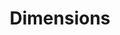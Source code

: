 ---
bigquery: https://console.cloud.google.com/bigquery?p=covid-19-dimensions-ai&page=table&d=data&t=publications
contributors: Digital Science, https://www.digital-science.com/
cost: Free for personal, non-commercial use.
description: Dimensions contains more than 100 million publications, ranging from
  articles published in scholarly journals, books and book chapters, to preprints
  and conference proceedings. All publications are contextualized with linked data
  sets, funding, publications, patents, clinical trials, and policy documents. You
  can also view associated categories, funders, institutions, and researcher profiles.
documentation: https://docs.dimensions.ai/bigquery/index.html
last_edit: 04/10/2022, 14:27:56
location: https://www.dimensions.ai/products/free/
maintained_by: Digital Science, https://www.digital-science.com/
schema_fields:
- cited_by_ids
- category_icrp_cso
- expiration_date
- citation_string
- grant_number
- publication_year
- family_members_ids
- current_assignee_orgs
- altmetrics
- application_number
- registry
- funder_org_cities
- kind
- reference_ids
- end_year
- supporting_grant_ids
- year
- assignee_orgs
- parent_id
- gender
- external_ids
- original_assignee
- brief_title
- funder_orgs
- date_print
- conditions
- acknowledgements
- resulting_publication_doi
- funding_eur
- funder_org
- created_date
- current_assignee_countries
- citations_count
- category_hra
- associated_publication_doi
- ipcr
- funding_nzd
- funder_org_countries
- active_years
- research_org_city_names
- family_id
- filing_year
- concepts
- proceedings_title
- name
- research_orgs
- book_title
- abstract
- embargo_date
- acronyms
- patent_ids
- mesh_headings
- date_inserted
- original_assignee_countries
- date_modified
- email_address
- citations
- date_online
- phase
- date
- repository_name
- associated_publication_pmid
- clinical_trial_ids
- pages
- id
- category_bra
- investigators
- description
- research_org_state_codes
- open_access_categories_v2
- authors
- research_org_countries
- language
- expiration_year
- labels
- filing_date
- priority_date
- conference
- aliases
- categories
- title
- granted_year
- original_assignee_orgs
- organisation_details
- funder_countries
- researcher_ids
- license
- priority_year
- funding_gbp
- publisher
- eisbn
- funding_usd
- foa_number
- funding_cad
- acronym
- volume
- date_normal
- pmid
- repository_url
- journal_lists
- arxiv_id
- family_count
- category_for
- associated_publication_id
- funding_amount
- current_assignee
- category_uoa
- editors
- doi
- types
- associated_grant_ids
- research_org_state_names
- resulting_publication_ids
- jurisdiction
- category_sdg
- legal_events
- funding_aud
- book_series_title
- start_year
- category_hrcs_hc
- legal_status
- research_org_country_names
- publication_ids
- associated_publication_arxiv_id
- funding_currency
- start_date
- mesh_terms
- journal
- research_org_cities
- status
- isbn
- cpc
- address
- source_id
- granted_date
- funder_org_acronyms
- publication_date
- pmcid
- relationships
- filing_status
- type
- linkout
- funding_details
- repository_id
- links
- interventions
- original_abstract
- wikipedia_url
- issue
- date_imported_gbq
- established
- inventor_names
- funding_chf
- subtitles
- category_icrp_ct
- original_title
- funding_cny
- funding_jpy
- category_rcdc
- end_date
- category_hrcs_rac
- metrics
- funder_org_state_codes
- open_access_categories
- assignee_countries
shortname: dimensions
tags:
- scholarly literature
- patents
- funding
- clinical trials
- academic profiles
terms_of_use: 'Use of both the Dimensions COVID-19 dataset and full Dimensions dataset
  are subject to the Dimensions Terms of use: https://www.dimensions.ai/policies-terms-legal '
title: Dimensions
uuid: dcff88bd-fe6b-4fdb-8159-809bf9d7bc1c
---
